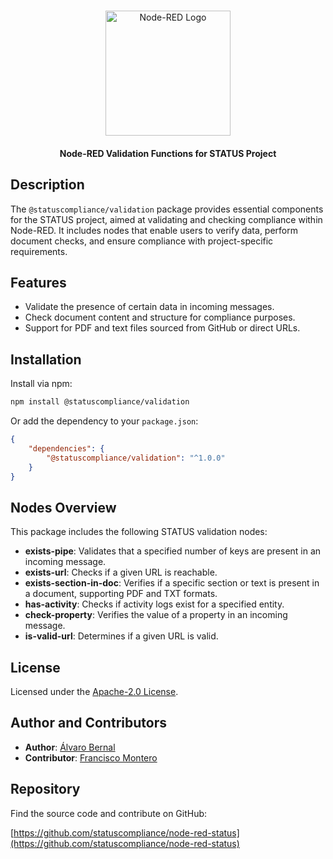 # <picture>

<div align=center>
  <img src ="https://avatars.githubusercontent.com/u/151918147?s=200&v=4" width="200px" height="200px" alt="Node-RED Logo"></img></picture>
</div>
<h4 align="center">Node-RED Validation Functions for STATUS Project</h4>

## Description

The `@statuscompliance/validation` package provides essential components for the STATUS project, aimed at validating and checking compliance within Node-RED. It includes nodes that enable users to verify data, perform document checks, and ensure compliance with project-specific requirements.

## Features

-   Validate the presence of certain data in incoming messages.
-   Check document content and structure for compliance purposes.
-   Support for PDF and text files sourced from GitHub or direct URLs.

## Installation

Install via npm:

```bash
npm install @statuscompliance/validation
```

Or add the dependency to your `package.json`:

```json
{
    "dependencies": {
        "@statuscompliance/validation": "^1.0.0"
    }
}
```

## Nodes Overview

This package includes the following STATUS validation nodes:

-   **exists-pipe**: Validates that a specified number of keys are present in an incoming message.
-   **exists-url**: Checks if a given URL is reachable.
-   **exists-section-in-doc**: Verifies if a specific section or text is present in a document, supporting PDF and TXT formats.
-   **has-activity**: Checks if activity logs exist for a specified entity.
-   **check-property**: Verifies the value of a property in an incoming message.
-   **is-valid-url**: Determines if a given URL is valid.

## License

Licensed under the [Apache-2.0 License](LICENSE).

## Author and Contributors

-   **Author**: [Álvaro Bernal](https://github.com/alvarobernal2412)
-   **Contributor**: [Francisco Montero](https://github.com/FJMonteroInformatica)

## Repository

Find the source code and contribute on GitHub:

[https://github.com/statuscompliance/node-red-status](https://github.com/statuscompliance/node-red-status)
